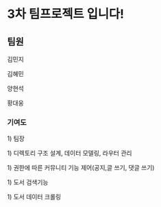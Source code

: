 <h1>3차 팀프로젝트 입니다!</h1>

<h2>팀원</h2>
<p>김민지</p>
<p>김혜민</p>
<p>양현석</p>
<p>황대웅</p>

<h3>기여도</h3>
<p>1) 팀장</p>
<p>1) 디렉토리 구조 설계, 데이터 모델링, 라우터 관리</p>
<p>1) 권한에 따른 커뮤니티 기능 제어(공지,글 쓰기, 댓글 쓰기)</p>
<p>1) 도서 검색기능</p>
<p>1) 도서 데이터 크롤링</p>

